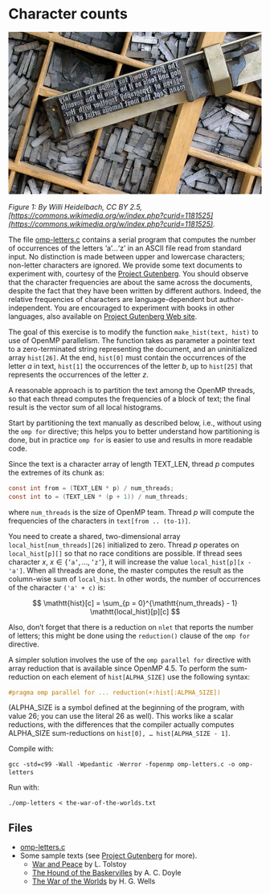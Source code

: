 # Character counts

![Figure 1: Letters](img/letters.jpg)

*Figure 1: By Willi Heidelbach, CC BY 2.5,
[https://commons.wikimedia.org/w/index.php?curid=1181525](https://commons.wikimedia.org/w/index.php?curid=1181525).*

The file [omp-letters.c](base/omp-letters.c) contains a serial program that
computes the number of occurrences of the letters ‘a’…‘z’ in an ASCII file read from standard input.
No distinction is made between upper and lowercase characters; non-letter characters are ignored.
We provide some text documents to experiment with, courtesy of the [Project Gutenberg](https://www.gutenberg.org/).
You should observe that the character frequencies are about the same across the documents, despite the fact that they have been
written by different authors. Indeed, the relative frequencies of characters are language-dependent but author-independent.
You are encouraged to experiment with books in other languages, also available on
[Project Gutenberg Web site](https://www.gutenberg.org/).

The goal of this exercise is to modify the function `make_hist(text, hist)` to use of OpenMP parallelism. The function takes as
parameter a pointer text to a zero-terminated string representing the document, and an uninitialized array `hist[26]`.
At the end, `hist[0]` must contain the occurrences of the letter $a$ in text, `hist[1]` the occurrences of the letter $b$, up to
`hist[25]` that represents the occurrences of the letter $z$.

A reasonable approach is to partition the text among the OpenMP threads, so that each thread computes the frequencies of a block
of text; the final result is the vector sum of all local histograms.

Start by partitioning the text manually as described below, i.e., without using the `omp for` directive; this helps you to better
understand how partitioning is done, but in practice `omp for` is easier to use and results in more readable code.

Since the text is a character array of length TEXT_LEN, thread $p$ computes the extremes of its chunk as:

```C
const int from = (TEXT_LEN * p) / num_threads;
const int to = (TEXT_LEN * (p + 1)) / num_threads;
```

where `num_threads` is the size of OpenMP team. Thread $p$ will compute the frequencies of the characters in
`text[from .. (to-1)]`.

You need to create a shared, two-dimensional array `local_hist[num_threads][26]` initialized to zero.
Thread $p$ operates on `local_hist[p][]` so that no race conditions are possible.
If thread sees character $x$, $x \in \{\texttt{'a'}, \ldots, \texttt{'z'}\}$, it will increase the value `local_hist[p][x - 'a']`.
When all threads are done, the master computes the result as the column-wise sum of `local_hist`.
In other words, the number of occurrences of the character `('a' + c)` is:

$$ \mathtt{hist}[c] = \sum_{p = 0}^{\mathtt{num_threads} - 1} \mathtt{local_hist}[p][c] $$

Also, don’t forget that there is a reduction on `nlet` that reports the number of letters; this might be done using the
`reduction()` clause of the `omp for` directive.

A simpler solution involves the use of the `omp parallel for` directive with array reduction that is available since OpenMP 4.5.
To perform the sum-reduction on each element of `hist[ALPHA_SIZE]` use the following syntax:

```C
#pragma omp parallel for ... reduction(+:hist[:ALPHA_SIZE])
```

(ALPHA_SIZE is a symbol defined at the beginning of the program, with value 26; you can use the literal 26 as well).
This works like a scalar reductions, with the differences that the compiler actually computes ALPHA_SIZE sum-reductions on
`hist[0], … hist[ALPHA_SIZE - 1]`.

Compile with:

```shell
gcc -std=c99 -Wall -Wpedantic -Werror -fopenmp omp-letters.c -o omp-letters
```

Run with:

```shell
./omp-letters < the-war-of-the-worlds.txt
```

## Files

- [omp-letters.c](base/omp-letters.c)
- Some sample texts (see [Project Gutenberg](https://www.gutenberg.org/) for more).
    - [War and Peace](input/war-and-peace.txt) by L. Tolstoy
    - [The Hound of the Baskervilles](input/the-hound-of-the-baskervilles.txt)
      by A. C. Doyle
    - [The War of the Worlds](input/the-war-of-the-worlds.txt) by H. G. Wells
